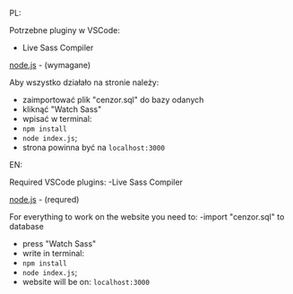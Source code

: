 PL:

Potrzebne pluginy w VSCode:
- Live Sass Compiler

[node.js](https://nodejs.org/en) - (wymagane)

Aby wszystko działało na stronie należy:
- zaimportować plik "cenzor.sql" do bazy odanych
- kliknąć "Watch Sass"
- wpisać w terminal:
- `npm install`
- `node index.js`;
- strona powinna być na `localhost:3000`


EN:

Required VSCode plugins:
-Live Sass Compiler

[node.js](https://nodejs.org/en) - (requred)

For everything to work on the website you need to:
-import "cenzor.sql" to database
- press "Watch Sass"
- write in terminal:
- `npm install`
- `node index.js`;
- website will be on: `localhost:3000`
